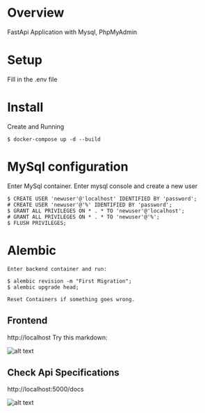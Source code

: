 # Overview
FastApi Application with Mysql, PhpMyAdmin

# Setup
Fill in the .env file

# Install
Create and Running
```
$ docker-compose up -d --build
```

# MySql configuration
Enter MySql container. Enter mysql console and create a new user
```
$ CREATE USER 'newuser'@'localhost' IDENTIFIED BY 'password';
# CREATE USER 'newuser'@'%' IDENTIFIED BY 'password';
$ GRANT ALL PRIVILEGES ON * . * TO 'newuser'@'localhost';
# GRANT ALL PRIVILEGES ON * . * TO 'newuser'@'%';
$ FLUSH PRIVILEGES;
```

# Alembic
```
Enter backend container and run:

$ alembic revision -m "First Migration";
$ alembic upgrade head;

Reset Containers if something goes wrong.
```

## Frontend
http://localhost
Try this markdown:

![alt text](https://github.com/albertoRainieri/FullStack-Application-Fastapi-Vue.js/blob/main/images/Dashboard.png)

## Check Api Specifications
http://localhost:5000/docs

![alt text](https://github.com/albertoRainieri/FullStack-Application-Fastapi-Vue.js/blob/main/images/Backend.png)

